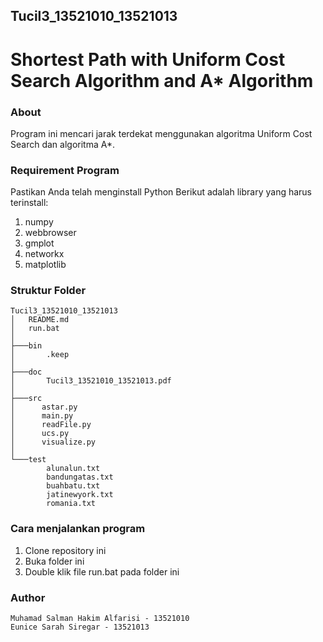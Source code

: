 ## Tucil3_13521010_13521013
# Shortest Path with Uniform Cost Search Algorithm and A* Algorithm

### About
Program ini mencari jarak terdekat menggunakan algoritma Uniform Cost Search dan algoritma A*.

### Requirement Program
Pastikan Anda telah menginstall Python
Berikut adalah library yang harus terinstall:
1. numpy
2. webbrowser
3. gmplot
4. networkx
5. matplotlib
### Struktur Folder
```
Tucil3_13521010_13521013
│   README.md
│   run.bat
│   
├───bin
│       .keep
│       
├───doc
│       Tucil3_13521010_13521013.pdf
│       
├───src
│      astar.py
│      main.py
│      readFile.py
│      ucs.py
│      visualize.py
│   
└───test
        alunalun.txt
        bandungatas.txt
        buahbatu.txt
        jatinewyork.txt
        romania.txt
```

### Cara menjalankan program
1. Clone repository ini
2. Buka folder ini
3. Double klik file run.bat pada folder ini


### Author
```
Muhamad Salman Hakim Alfarisi - 13521010
Eunice Sarah Siregar - 13521013
```